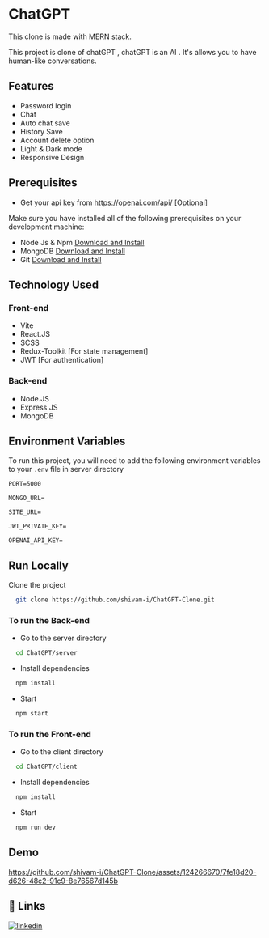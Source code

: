 # ChatGPT
This clone is made with MERN stack.

This project is clone of chatGPT , chatGPT is an AI . It's allows you to have human-like conversations.

## Features

- Password login
- Chat 
- Auto chat save
- History Save
- Account delete option
- Light & Dark mode
- Responsive Design

## Prerequisites

- Get your api key from https://openai.com/api/ [Optional]

Make sure you have installed all of the following prerequisites on your development machine:

- Node Js & Npm [Download and Install](https://nodejs.org/en)
- MongoDB [Download and Install](https://www.mongodb.com/docs/manual/installation/)
- Git [Download and Install](https://git-scm.com/downloads)

## Technology Used

### Front-end
 - Vite
 - React.JS
 - SCSS
 - Redux-Toolkit [For state management]
 - JWT [For authentication]

### Back-end
  - Node.JS
  - Express.JS
  - MongoDB

## Environment Variables

To run this project, you will need to add the following environment variables to your `.env` file in server directory

```
PORT=5000

MONGO_URL=

SITE_URL=

JWT_PRIVATE_KEY=

OPENAI_API_KEY=
```

## Run Locally

Clone the project

```bash
  git clone https://github.com/shivam-i/ChatGPT-Clone.git
```

### To run the Back-end

- Go to the server directory

```bash
  cd ChatGPT/server
```

- Install dependencies

```bash
  npm install
```

- Start

```bash
  npm start
```

### To run the Front-end

- Go to the client directory

```bash
  cd ChatGPT/client
```

- Install dependencies

```bash
  npm install
```

- Start

```bash
  npm run dev
```


## Demo
https://github.com/shivam-i/ChatGPT-Clone/assets/124266670/7fe18d20-d626-48c2-91c9-8e76567d145b


## 🔗 Links
[![linkedin](https://img.shields.io/badge/linkedin-0A66C2?style=for-the-badge&logo=linkedin&logoColor=white)](https://www.linkedin.com/in/shivam-singh-s2210/)
